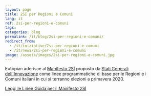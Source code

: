 ```yaml
---
layout: page
title: 2SÌ per Regioni e Comuni
lang: it
ref: 2si-per-regioni-e-comuni
tags:
categories: blog
permalink: /it/blog/2si-per-regioni-e-comuni/
redirect_from:
  - /it/iniziative/2si-per-regioni-e-comuni
  - /it/news/2si-per-regioni-e-comuni
image: /assets/images/2si-per-regioni-e-comuni.jpg
---
```


Eutopian aderisce al [Manifesto 2SÌ](https://www.statigeneralinnovazione.it/online/appuntamento-per-il-19-febbraio-2020-2si-per-regioni-e-comuni/) proposto da [Stati Generali dell'Innovazione](https://www.statigeneralinnovazione.it/) come linee programmatiche di base per le Regioni e i Comuni italiani in cui si terranno elezioni a primavera 2020.

[Leggi le Linee Guida per il Manifesto 2SÌ](https://www.statigeneralinnovazione.it/online/wp-content/uploads/2020/02/Linee_Guida_per_il_Manifesto_2Si.pdf)
